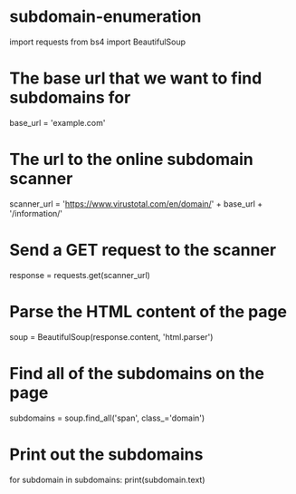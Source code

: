 # subdomain-enumeration
import requests
from bs4 import BeautifulSoup

# The base url that we want to find subdomains for
base_url = 'example.com'

# The url to the online subdomain scanner
scanner_url = 'https://www.virustotal.com/en/domain/' + base_url + '/information/'

# Send a GET request to the scanner
response = requests.get(scanner_url)

# Parse the HTML content of the page
soup = BeautifulSoup(response.content, 'html.parser')

# Find all of the subdomains on the page
subdomains = soup.find_all('span', class_='domain')

# Print out the subdomains
for subdomain in subdomains:
    print(subdomain.text)


